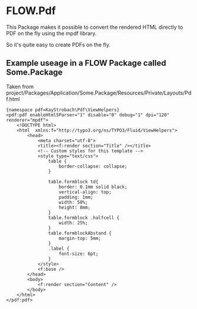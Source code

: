 FLOW.Pdf
========

This Package makes it possible to convert the rendered HTML directly to PDF on the fly using the mpdf library.

So it's quite easy to create PDFs on the fly.

Example useage in a FLOW Package called Some.Package
----------------------------------------------------

Taken from project/Packages/Application/Some.Package/Resources/Private/Layouts/Pdf.html
```
{namespace pdf=KayStrobach\Pdf\ViewHelpers}
<pdf:pdf enableHtml5Parser="1" disable="0" debug="1" dpi="120" renderer="mpdf">
	<!DOCTYPE html>
	<html  xmlns:f="http://typo3.org/ns/TYPO3/Fluid/ViewHelpers">
		<head>
			<meta charset="utf-8">
			<title><f:render section="Title" /></title>
			<!-- Custom styles for this template -->
			<style type="text/css">
				table {
					border-collapse: collapse;
				}

				table.formblock td{
					border: 0.1mm solid black;
					vertical-align: top;
					padding: 1mm;
					width: 50%;
					height: 8mm;
				}
				table.formblock .halfcell {
					width: 25%;
				}
				table.formblockAbstand {
					margin-top: 5mm;
				}
				.label {
					font-size: 6pt;
				}
			</style>
			<f:base />
		</head>
		<body>
			<f:render section="Content" />
		</body>
	</html>
</pdf:pdf>
```
